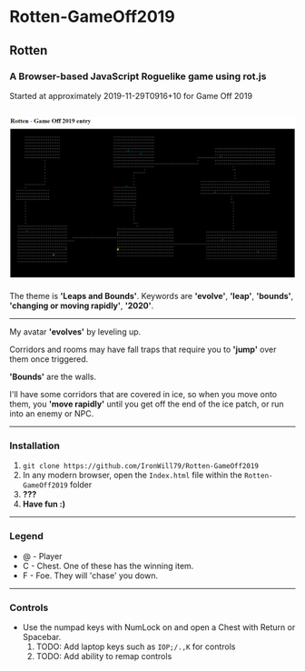 # Rotten-GameOff2019
## Rotten
### A Browser-based JavaScript Roguelike game using rot.js
Started at approximately 2019-11-29T0916+10 for Game Off 2019

![alt text](https://github.com/IronWill79/Rotten-GameOff2019/raw/master/images/Rotten-GameOff2019v0.01.png "Rotten v0.01 screenshot")
---
The theme is **'Leaps and Bounds'**. Keywords are **'evolve'**, **'leap'**, **'bounds'**, **'changing or moving rapidly'**, **'2020'**.

---
My avatar **'evolves'** by leveling up.

Corridors and rooms may have fall traps that require you to **'jump'** over them once triggered.

**'Bounds'** are the walls.

I'll have some corridors that are covered in ice, so when you move onto them, you **'move rapidly'** until you get off the end of the ice patch, or run into an enemy or NPC.

---
### Installation

1. `git clone https://github.com/IronWill79/Rotten-GameOff2019`
2. In any modern browser, open the `Index.html` file within the `Rotten-GameOff2019` folder
3. **???**
4. **Have fun :)**
---
### Legend

* @ - Player
* C - Chest. One of these has the winning item.
* F - Foe. They will 'chase' you down.
---
### Controls

* Use the numpad keys with NumLock on and open a Chest with Return or Spacebar.
  1. TODO: Add laptop keys such as `IOP;/.,K` for controls
  2. TODO: Add ability to remap controls
